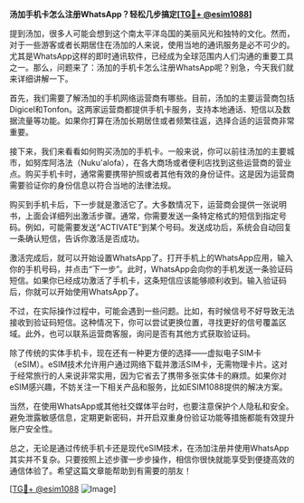 **汤加手机卡怎么注册WhatsApp？轻松几步搞定[[TG💪+ @esim1088](https://t.me/s/esim1088)]**

提到汤加，很多人可能会想到这个南太平洋岛国的美丽风光和独特的文化。然而，对于一些游客或者长期居住在汤加的人来说，使用当地的通讯服务是必不可少的。尤其是WhatsApp这样的即时通讯软件，已经成为全球范围内人们沟通的重要工具之一。那么，问题来了：汤加的手机卡怎么注册WhatsApp呢？别急，今天我们就来详细讲解一下。

首先，我们需要了解汤加的手机网络运营商有哪些。目前，汤加的主要运营商包括Digicel和Tonfon。这两家运营商都提供手机卡服务，支持本地通话、短信以及数据流量等功能。如果你打算在汤加长期居住或者频繁往返，选择合适的运营商非常重要。

接下来，我们来看看如何购买汤加的手机卡。一般来说，你可以前往汤加的主要城市，如努库阿洛法（Nuku'alofa），在各大商场或者便利店找到这些运营商的营业点。购买手机卡时，通常需要携带护照或者其他有效的身份证件。这是因为运营商需要验证你的身份信息以符合当地的法律法规。

购买到手机卡后，下一步就是激活它了。大多数情况下，运营商会提供一张说明书，上面会详细列出激活步骤。通常，你需要发送一条特定格式的短信到指定号码。例如，可能需要发送“ACTIVATE”到某个号码。发送成功后，系统会自动回复一条确认短信，告诉你激活是否成功。

激活完成后，就可以开始设置WhatsApp了。打开手机上的WhatsApp应用，输入你的手机号码，并点击“下一步”。此时，WhatsApp会向你的手机发送一条验证码短信。如果你已经成功激活了手机卡，这条短信应该能够顺利收到。输入验证码后，你就可以开始使用WhatsApp了。

不过，在实际操作过程中，可能会遇到一些问题。比如，有时候信号不好导致无法接收到验证码短信。这种情况下，你可以尝试更换位置，寻找更好的信号覆盖区域。此外，也可以联系运营商客服，询问是否有其他方式获取验证码。

除了传统的实体手机卡，现在还有一种更方便的选择——虚拟电子SIM卡（eSIM）。eSIM技术允许用户通过网络下载并激活SIM卡，无需物理卡片。这对于经常旅行的人来说非常实用，因为它省去了携带多张实体卡的麻烦。如果你对eSIM感兴趣，不妨关注一下相关产品和服务，比如ESIM1088提供的解决方案。

当然，在使用WhatsApp或其他社交媒体平台时，也要注意保护个人隐私和安全。避免泄露敏感信息，定期更新密码，并开启双重身份验证功能等措施都能有效提升账户安全性。

总之，无论是通过传统手机卡还是现代eSIM技术，在汤加注册并使用WhatsApp其实并不复杂。只要按照上述步骤一步步操作，相信你很快就能享受到便捷高效的通信体验了。希望这篇文章能帮助到有需要的朋友！

[[TG💪+ @esim1088](https://t.me/s/esim1088) ![Image](https://i.postimg.cc/4NQfJmqS/Snipaste-2025-05-13-00-14-12.png)]